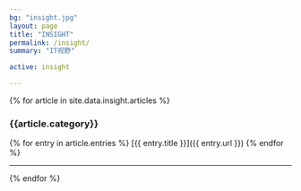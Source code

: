 ```yaml
---
bg: "insight.jpg"
layout: page
title: "INSIGHT"
permalink: /insight/
summary: "IT视野"

active: insight

---
```



{% for article in site.data.insight.articles %}

###  {{article.category}}
{% for entry in article.entries %}
[{{ entry.title }}]({{ entry.url }})
{% endfor %}

---

{% endfor %}
